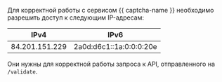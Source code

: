Для корректной работы с сервисом {{ captcha-name }} необходимо разрешить доступ к следующим IP-адресам:


| IPv4           | IPv6                    |
| -------------- | ----------------------- |
| 84.201.151.229 | 2a0d:d6c1::1a:0:0:0:20e |

Они нужны для корректной работы запроса к API, отправленного на `/validate`.

